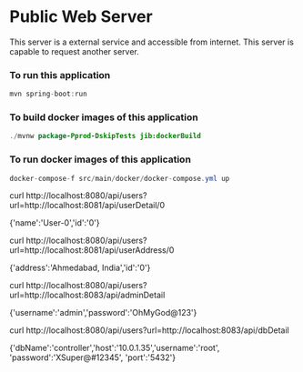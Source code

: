 # Public Web Server

This server is a external service and accessible from internet. This server is capable to request another server.

### To run this application

```java
mvn spring-boot:run
```

### To build docker images of this application

```java
./mvnw package-Pprod-DskipTests jib:dockerBuild
```

### To run docker images of this application

```java
docker-compose-f src/main/docker/docker-compose.yml up

```

curl http://localhost:8080/api/users?url=http://localhost:8081/api/userDetail/0

{'name':'User-0','id':'0'}

curl http://localhost:8080/api/users?url=http://localhost:8081/api/userAddress/0

{'address':'Ahmedabad, India','id':'0'}

curl http://localhost:8080/api/users?url=http://localhost:8083/api/adminDetail

{'username':'admin','password':'OhMyGod@123'}

curl http://localhost:8080/api/users?url=http://localhost:8083/api/dbDetail

{'dbName':'controller','host':'10.0.1.35','username':'root', 'password':'XSuper@#12345', 'port':'5432'}
